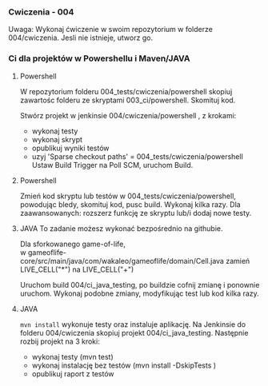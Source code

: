 ### Cwiczenia - 004

Uwaga: Wykonaj ćwiczenie w swoim repozytorium w folderze 004/cwiczenia. Jesli nie istnieje, utworz go.

### Ci dla projektów w Powershellu i Maven/JAVA

1. Powershell

    W repozytorium folderu 004_tests/cwiczenia/powershell skopiuj zawartośc folderu ze skryptami 003_ci/powershell. Skomituj kod.
    
    Stwórz projekt w jenkinsie 004/cwiczenia/powershell , z krokami:
    - wykonaj testy
    - wykonaj skrypt
    - opublikuj wyniki testów
    - uzyj 'Sparse checkout paths' = 004_tests/cwiczenia/powershell
    Ustaw Build Trigger na Poll SCM, uruchom Build.
    
    
2. Powershell
        
    Zmień kod skryptu lub testów w 004_tests/cwiczenia/powershell, powodując bledy, skomituj kod, pusc build.
    Wykonaj kilka razy.
    Dla zaawansowanych: rozszerz funkcję ze skryptu lub/i dodaj nowe testy.
    

3. JAVA
    To zadanie możesz wykonać bezpośrednio na githubie.

    Dla sforkowanego game-of-life,  
        w gameoflife-core/src/main/java/com/wakaleo/gameoflife/domain/Cell.java
        zamień LIVE_CELL("*") na LIVE_CELL("+")
    
    Uruchom build 004/ci_java_testing, po buildzie cofnij zmianę i ponownie uruchom.
    Wykonaj podobne zmiany, modyfikując test lub kod kilka razy.
    

4. JAVA

    ``mvn install`` wykonuje testy oraz instaluje aplikację.
    Na Jenkinsie do folderu 004/cwiczenia skopiuj projekt  004/ci_java_testing.
    Następnie rozbij projekt na 3 kroki:
    
    - wykonaj testy (mvn test)
    - wykonaj instalację bez testów (mvn install -DskipTests )
    - opublikuj raport z testów